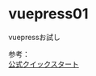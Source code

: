 # vuepress01
vuepressお試し

参考：  
[公式クイックスタート](https://vuepress.vuejs.org/guide/getting-started.html#quick-start)
